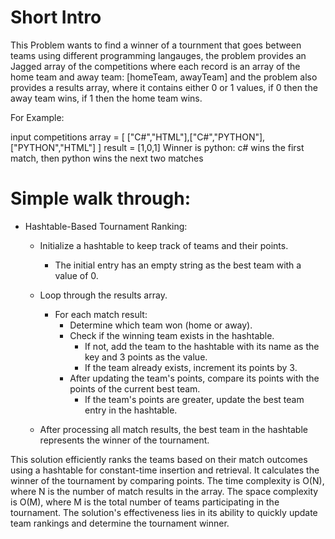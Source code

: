 # Short Intro

This Problem wants to find a winner of a tournment that goes between teams using different programming langauges, the problem provides an Jagged array of the competitions where each record is an array of the home team and away team: [homeTeam, awayTeam] and the problem also provides a results array, where it contains either 0 or 1 values, if 0 then the away team wins, if 1 then the home team wins.

For Example:

input competitions array = [ ["C#","HTML"],["C#","PYTHON"],["PYTHON","HTML"] ]
result = [1,0,1]
Winner is python:
c# wins the first match, then python wins the next two matches

# Simple walk through:

- Hashtable-Based Tournament Ranking:

  - Initialize a hashtable to keep track of teams and their points.
    - The initial entry has an empty string as the best team with a value of 0.
  - Loop through the results array.

    - For each match result:
      - Determine which team won (home or away).
      - Check if the winning team exists in the hashtable.
        - If not, add the team to the hashtable with its name as the key and 3 points as the value.
        - If the team already exists, increment its points by 3.
      - After updating the team's points, compare its points with the points of the current best team.
        - If the team's points are greater, update the best team entry in the hashtable.

  - After processing all match results, the best team in the hashtable represents the winner of the tournament.

This solution efficiently ranks the teams based on their match outcomes using a hashtable for constant-time insertion and retrieval. It calculates the winner of the tournament by comparing points. The time complexity is O(N), where N is the number of match results in the array. The space complexity is O(M), where M is the total number of teams participating in the tournament. The solution's effectiveness lies in its ability to quickly update team rankings and determine the tournament winner.

